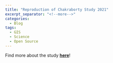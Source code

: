 ```yaml
---
title: "Reproduction of Chakraborty Study 2021"
excerpt_separator: "<!--more-->"
categories:
  - Blog
tags:
  - GIS
  - Science
  - Open Source
---
```


Find more about the study [**here**](https://katieheo.github.io/RPr-Chakraborty-2021/)!
